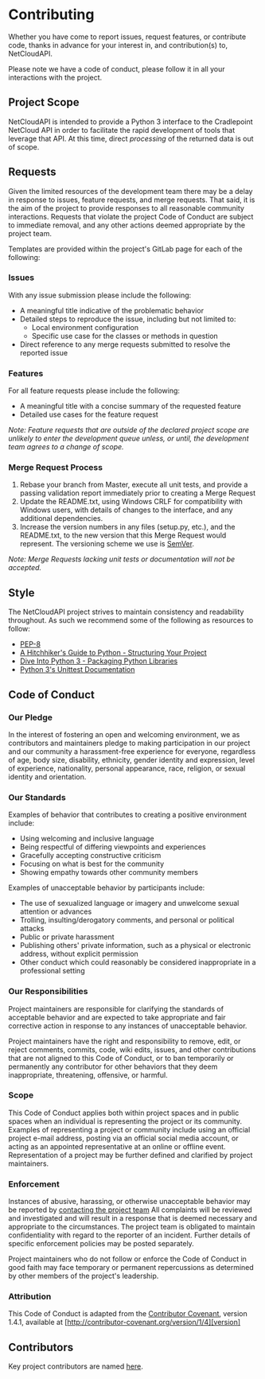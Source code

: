 # Contributing

Whether you have come to report issues, request features, or contribute code, thanks in advance for your interest in,
and contribution(s) to, NetCloudAPI.

Please note we have a code of conduct, please follow it in all your interactions with the project.

## Project Scope

NetCloudAPI is intended to provide a Python 3 interface to the Cradlepoint NetCloud API in order to facilitate the rapid
development of tools that leverage that API. At this time, direct *processing* of the returned data is out of scope.

## Requests
Given the limited resources of the development team there may be a delay in response to issues, feature requests,
and merge requests. That said, it is the aim of the project to provide responses to all reasonable community
interactions. Requests that violate the project Code of Conduct are subject to immediate removal, and any other actions
deemed appropriate by the project team.

Templates are provided within the project's GitLab page for each of the following:

### Issues

With any issue submission please include the following:
* A meaningful title indicative of the problematic behavior
* Detailed steps to reproduce the issue, including but not limited to:
    * Local environment configuration
    * Specific use case for the classes or methods in question
* Direct reference to any merge requests submitted to resolve the reported issue

### Features

For all feature requests please include the following:
* A meaningful title with a concise summary of the requested feature
* Detailed use cases for the feature request

*Note: Feature requests that are outside of the declared project scope are unlikely to enter the development queue
unless, or until, the development team agrees to a change of scope.*

### Merge Request Process

1. Rebase your branch from Master, execute all unit tests, and provide a passing validation report immediately prior to
creating a Merge Request
2. Update the README.txt, using Windows CRLF for compatibility with Windows users, with details of changes to the
interface, and any additional dependencies.
3. Increase the version numbers in any files (setup.py, etc.), and the README.txt, to the new version that this
Merge Request would represent. The versioning scheme we use is [SemVer](http://semver.org/).

*Note: Merge Requests lacking unit tests or documentation will not be accepted.*

## Style

The NetCloudAPI project strives to maintain consistency and readability throughout. As such we recommend some of the
following as resources to follow:

* [PEP-8](https://www.python.org/dev/peps/pep-0008/)
* [A Hitchhiker's Guide to Python - Structuring Your Project](http://docs.python-guide.org/en/latest/writing/structure/)
* [Dive Into Python 3 - Packaging Python Libraries](http://www.diveintopython3.net/packaging.html)
* [Python 3's Unittest Documentation](https://docs.python.org/3/library/unittest.html#module-unittest)

## Code of Conduct

### Our Pledge

In the interest of fostering an open and welcoming environment, we as
contributors and maintainers pledge to making participation in our project and
our community a harassment-free experience for everyone, regardless of age, body
size, disability, ethnicity, gender identity and expression, level of experience,
nationality, personal appearance, race, religion, or sexual identity and
orientation.

### Our Standards

Examples of behavior that contributes to creating a positive environment
include:

* Using welcoming and inclusive language
* Being respectful of differing viewpoints and experiences
* Gracefully accepting constructive criticism
* Focusing on what is best for the community
* Showing empathy towards other community members

Examples of unacceptable behavior by participants include:

* The use of sexualized language or imagery and unwelcome sexual attention or
advances
* Trolling, insulting/derogatory comments, and personal or political attacks
* Public or private harassment
* Publishing others' private information, such as a physical or electronic
  address, without explicit permission
* Other conduct which could reasonably be considered inappropriate in a
  professional setting

### Our Responsibilities

Project maintainers are responsible for clarifying the standards of acceptable
behavior and are expected to take appropriate and fair corrective action in
response to any instances of unacceptable behavior.

Project maintainers have the right and responsibility to remove, edit, or
reject comments, commits, code, wiki edits, issues, and other contributions
that are not aligned to this Code of Conduct, or to ban temporarily or
permanently any contributor for other behaviors that they deem inappropriate,
threatening, offensive, or harmful.

### Scope

This Code of Conduct applies both within project spaces and in public spaces
when an individual is representing the project or its community. Examples of
representing a project or community include using an official project e-mail
address, posting via an official social media account, or acting as an appointed
representative at an online or offline event. Representation of a project may be
further defined and clarified by project maintainers.

### Enforcement

Instances of abusive, harassing, or otherwise unacceptable behavior may be
reported by [contacting the project team][abuse] All
complaints will be reviewed and investigated and will result in a response that
is deemed necessary and appropriate to the circumstances. The project team is
obligated to maintain confidentiality with regard to the reporter of an incident.
Further details of specific enforcement policies may be posted separately.

[abuse]: mailto:abuse@ajmartinez.com

Project maintainers who do not follow or enforce the Code of Conduct in good
faith may face temporary or permanent repercussions as determined by other
members of the project's leadership.

### Attribution

This Code of Conduct is adapted from the [Contributor Covenant][homepage], version 1.4.1,
available at [http://contributor-covenant.org/version/1/4][version]

[homepage]: http://contributor-covenant.org
[version]: http://contributor-covenant.org/version/1/4/

## Contributors

Key project contributors are named [here](HUMANS.txt).